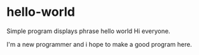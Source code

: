 # hello-world
Simple program displays phrase hello world 
Hi everyone.

I'm a new programmer and i hope to make a good program here.
